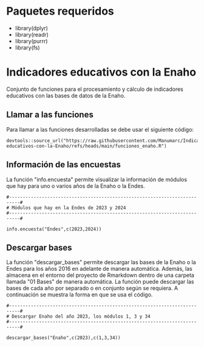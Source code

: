 # Paquetes requeridos

- library(dplyr)
- library(readr)
- library(purrr)
- library(fs)

# Indicadores educativos con la Enaho
Conjunto de funciones para el procesamiento y cálculo de indicadores educativos con las bases de datos de la Enaho.

## Llamar a las funciones 

Para llamar a las funciones desarrolladas se debe usar el siguiente código:

```
devtools::source_url("https://raw.githubusercontent.com/Manumarc/Indicadores-educativos-con-la-Enaho/refs/heads/main/funciones_enaho.R")
```
## Información de las encuestas

La función "info.encuesta" permite visualizar la información de módulos que hay para uno o varios años de la Enaho o la Endes.

```
#--------------------------------------------------------------------------#
# Módulos que hay en la Endes de 2023 y 2024
#--------------------------------------------------------------------------#

info.encuesta("Endes",c(2023,2024))

```

## Descargar bases

La función "descargar_bases" permite descargar las bases de la Enaho o la Endes para los años 2016 en adelante de manera automática. Además, las almacena en el entorno del proyecto de Rmarkdown dentro de una carpeta llamada "01 Bases" de manera automática. La función puede descargar las bases de cada año por separado o en conjunto según se requiera. A continuación se muestra la forma en que se usa el código.

```
#--------------------------------------------------------------------------#
# Descargar Enaho del año 2023, los módulos 1, 3 y 34
#--------------------------------------------------------------------------#

descargar_bases("Enaho",c(2023),c(1,3,34))

```
